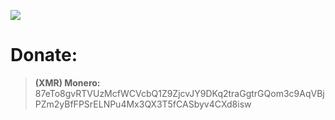 
![](https://user-images.githubusercontent.com/507615/90595977-95e70e80-e220-11ea-864a-6a61adaff212.png)
# Donate:

> **(XMR) Monero:** 87eTo8gvRTVUzMcfWCVcbQ1Z9ZjcvJY9DKq2traGgtrGQom3c9AqVBjPZm2yBfFPSrELNPu4Mx3QX3T5fCASbyv4CXd8isw






